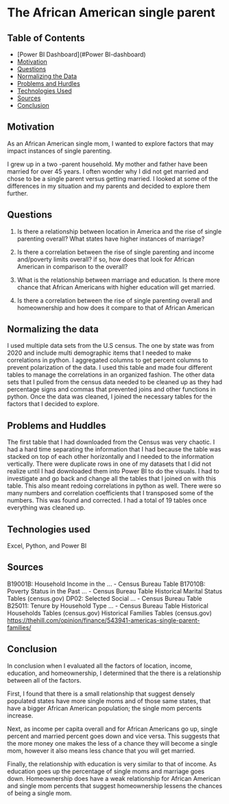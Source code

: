 # The African American single parent

## Table of Contents
* [Power BI Dashboard](#Power BI-dashboard)
* [Motivation](#motivation)
* [Questions](#questions)
* [Normalizing the Data](#normaling-the-data)
* [Problems and Hurdles](#problems-and-hurdles)
* [Technologies Used](#technologies-used)
* [Sources](#sources)
* [Conclusion](#conclusion)

## Motivation
As an African American single mom, I wanted to explore factors that may impact instances of single parenting. 

I grew up in a two -parent household. My mother and father have been married for over 45 years. I often wonder why I did not get married and chose to be a single parent versus getting married. I looked at some of the differences in my situation and my parents and decided to explore them further.

## Questions

1. Is there a relationship between location in America and the rise of single parenting overall? What states have higher instances of marriage?

2. Is there a correlation between the rise of single parenting and income and/poverty limits overall? if so, how does that look for African American in comparison to the overall?

3. What is the relationship between marriage and education. Is there more chance that African Americans with higher education will get married. 

4. Is there a correlation between the rise of single parenting overall and homeownership and how does it compare to that of African American

## Normalizing the data
I used multiple data sets from the U.S census. The one by state was from 2020 and include multi demographic items that I needed to make correlations in python. I aggregated columns to get percent columns to prevent polarization of the data. I used this table and made four different tables to manage the correlations in an organized fashion. The other data sets that I pulled from the census data needed to be cleaned up as they had percentage signs and commas that prevented joins and other functions in python. Once the data was cleaned, I joined the necessary tables for the factors that I decided to explore. 


## Problems and Huddles
The first table that I had downloaded from the Census was very chaotic. I had a hard time separating the information that I had because the table was stacked on top of each other horizontally and I needed to the information vertically. There were duplicate rows in one of my datasets that I did not realize until I had downloaded them into Power BI to do the visuals. I had to investigate and go back and change all the tables that I joined on with this table. This also meant redoing correlations in python as well. There were so many numbers and correlation coefficients that I transposed some of the numbers. This was found and corrected. I had a total of 19 tables once everything was cleaned up. 

## Technologies used	
Excel,
Python, and
Power BI



## Sources
B19001B: Household Income in the ... - Census Bureau Table
B17010B: Poverty Status in the Past ... - Census Bureau Table
Historical Marital Status Tables (census.gov)
DP02: Selected Social ... - Census Bureau Table
B25011: Tenure by Household Type ... - Census Bureau Table
Historical Households Tables (census.gov)
Historical Families Tables (census.gov)
https://thehill.com/opinion/finance/543941-americas-single-parent-families/

## Conclusion
In conclusion when I evaluated all the factors of location, income, education, and homeownership, I determined that the there is a relationship between all of the factors. 

First, I found that there is a small relationship that suggest densely populated states have more single moms and of those same states, that have a bigger African American population; the single mom percents increase.

Next, as income per capita overall and for African Americans go up, single percent and married percent goes down and vice versa. This suggests that the more money one makes the less of a chance they will become a single mom, however it also means less chance that you will get married.

Finally, the relationship with education is very similar to that of income. As education goes up the percentage of single moms and marriage goes down. Homeownership does have a weak relationship for African American and single mom percents that suggest homeownership lessens the chances of being a single mom. 
